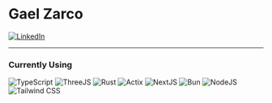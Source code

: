   <div>
    
  # Gael Zarco

  <!-- ##### Coursework towards AAS in Software Programming from CSN (2019 - 2021) -->
  
  <!-- ##### Software Development Bootcamp graduate from UNLV (2021 - 2022) -->

  <!-- <br> -->
    
  <a href="https://linkedin.com/in/gaelzarco" target="blank">
       
  <img src="https://img.shields.io/badge/LinkedIn-LinkedIn/?logo=linkedin&color=black&style=for-the-badge" alt="LinkedIn" />
       
  </a>
    
  </div>

  <div align='left'>

  ---

  ### Currently Using
    
  <img src="https://img.shields.io/badge/TypeScript-TypeScript/?logo=typescript&color=black&style=for-the-badge" alt="TypeScript">

  <img src='https://img.shields.io/badge/ThreeJS-ThreeJS/?logo=threedotjs&color=black&style=for-the-badge' alt='ThreeJS'>

  <img src='https://img.shields.io/badge/Rust-Rust/?logo=rust&color=black&style=for-the-badge' alt='Rust'>

  <img src='https://img.shields.io/badge/Actix-Actix/?logo=actix&color=black&style=for-the-badge' alt='Actix'>

  <img src='https://img.shields.io/badge/NextJS-NextJS/?logo=nextdotjs&color=black&style=for-the-badge' alt='NextJS'>

  <img src='https://img.shields.io/badge/Bun-Bun/?logo=bun&color=black&style=for-the-badge' alt='Bun'>

  <img src='https://img.shields.io/badge/NodeJS-NodeJS/?logo=nodedotjs&color=black&style=for-the-badge' alt='NodeJS'>

  <img src='https://img.shields.io/badge/Tailwind-Tailwind/?logo=tailwindcss&color=black&style=for-the-badge' alt= 'Tailwind CSS'>
  
  </div>

  <!-- <div align='left'> -->

  <!-- ### Experimenting -->

  <!-- <img src='https://img.shields.io/badge/Astro-Astro/?logo=astro&color=black&style=for-the-badge' alt='Astro'> -->

  <!-- <img src='https://img.shields.io/badge/Turso-Turso/?logo=turso&color=black&style=for-the-badge' alt='Turso'> -->
  
  <!-- </div> -->

  <!-- <div align='left'>

  <!-- ### Backpack -->

  <!-- <img src='https://img.shields.io/badge/Python-Python/?logo=python&color=black&style=for-the-badge' alt='Python'> -->

  <!-- <img src='https://img.shields.io/badge/Flask-Flask/?logo=flask&color=black&style=for-the-badge' alt='Flask'> -->

  <!-- <img src='https://img.shields.io/badge/Express-Express/?logo=express&color=black&style=for-the-badge' alt='ExpressJS'> -->

  <!-- <img src='https://img.shields.io/badge/MongoDB-MongoDB/?logo=mongodb&color=black&style=for-the-badge' alt='MongoDB'> -->
    
  <!-- <img src='https://img.shields.io/badge/PostgreSQL-PostgreSQL/?logo=postgresql&color=black&style=for-the-badge' alt='PostgreSQL'> -->

  <!-- <img src='https://img.shields.io/badge/Prisma-Prisma/?logo=prisma&color=black&style=for-the-badge' alt='Prisma'> -->

  <!-- <img src="https://img.shields.io/badge/JavaScript-JavaScript/?logo=javascript&color=black&style=for-the-badge" alt="JavaScript"> -->

  <!-- <img src='https://img.shields.io/badge/TRPC-TRPC/?logo=trpc&color=black&style=for-the-badge' alt='TRPC'> -->
  
  <!-- <img src='https://img.shields.io/badge/MySQL-MySQL/?logo=mysql&color=black&style=for-the-badge' alt='MySQL'> -->

  <!-- <img src='https://img.shields.io/badge/Redis-Redis/?logo=redis&color=black&style=for-the-badge' alt='Redis'> -->

  <!-- <img src='https://img.shields.io/badge/s3-s3/?logo=amazons3&color=black&style=for-the-badge' alt='AWS S3'> -->
  
  <!-- </div> -->
  
  <!-- <img align='right' src="https://github-readme-stats.vercel.app/api?username=gaelzarco&show_icons=true&locale=en&theme=dark" alt="gaelzarco" /> -->
  
  <!-- <div align='left'>
  
  ### Programming Languages

  <img src='https://img.shields.io/badge/JavaScript-JavaScript/?logo=javascript&color=black&style=for-the-badge' alt='JavaScript'>
    
  <img src="https://img.shields.io/badge/TypeScript-TypeScript/?logo=typescript&color=black&style=for-the-badge" alt="TypeScript">
    
  <img src='https://img.shields.io/badge/Python-Python/?logo=python&color=black&style=for-the-badge' alt='Python'>
    
  <img src='https://img.shields.io/badge/Rust-Rust/?logo=rust&color=black&style=for-the-badge' alt='Rust'>
  
  </div>
  
  <div align='left'>

  ### Front-End Technologies 

  <img src='https://img.shields.io/badge/React-React/?logo=react&color=black&style=for-the-badge' alt='React'>
  
  <img src='https://img.shields.io/badge/Redux-Redux/?logo=redux&color=black&style=for-the-badge' alt='Redux'>
  
  <img src='https://img.shields.io/badge/SvelteKit-SvelteKit/?logo=svelte&color=black&style=for-the-badge' alt='SvelteKit'>
    
  <img src='https://img.shields.io/badge/Tailwind-Tailwind/?logo=tailwindcss&color=black&style=for-the-badge' alt= 'Tailwind CSS'>
    
  <img src='https://img.shields.io/badge/ThreeJS-ThreeJS/?logo=threedotjs&color=black&style=for-the-badge' alt='ThreeJS'>
    
  </div>
  
  <div align='left'>
  
  ### Back-End Technologies

  <img src='https://img.shields.io/badge/NextJS-NextJS/?logo=nextdotjs&color=black&style=for-the-badge' alt='NextJS'>
  
<img src='https://img.shields.io/badge/GoFiber-GoFiber/?logo=gofiber&color=black&style=for-the-badge' alt='GoFiber'>
    
  <img src='https://img.shields.io/badge/NodeJS-NodeJS/?logo=nodedotjs&color=black&style=for-the-badge' alt='NodeJS'>
    
  <img src='https://img.shields.io/badge/Express-Express/?logo=express&color=black&style=for-the-badge' alt='ExpressJS'>
    
  <img src='https://img.shields.io/badge/Flask-Flask/?logo=flask&color=black&style=for-the-badge' alt='Flask'>
  
  <img src='https://img.shields.io/badge/Lambda-Lambda/?logo=awslambda&color=black&style=for-the-badge' alt='AWS Lambda'>
    
  <img src='https://img.shields.io/badge/TRPC-TRPC/?logo=trpc&color=black&style=for-the-badge' alt='TRPC'>
    
  </div>
  
  <div slign='left'>

  ### Data
    
  <img src='https://img.shields.io/badge/MongoDB-MongoDB/?logo=mongodb&color=black&style=for-the-badge' alt='MongoDB'>
    
  <img src='https://img.shields.io/badge/PostgreSQL-PostgreSQL/?logo=postgresql&color=black&style=for-the-badge' alt='PostgreSQL'>
    
  <img src='https://img.shields.io/badge/MySQL-MySQL/?logo=mysql&color=black&style=for-the-badge' alt='MySQL'>
  
  <img src='https://img.shields.io/badge/DynamoDB-DynamoDB/?logo=amazondynamodb&color=black&style=for-the-badge' alt='AWS DynamoDB'>
    
  <img src='https://img.shields.io/badge/s3-s3/?logo=amazons3&color=black&style=for-the-badge' alt='AWS S3'>
    
  <img src='https://img.shields.io/badge/Prisma-Prisma/?logo=prisma&color=black&style=for-the-badge' alt='Prisma'>
    
  <img src='https://img.shields.io/badge/PlanetScale-PlanetScale/?logo=planetscale&color=black&style=for-the-badge' alt='PlanetScale'>
  
  </div> -->
